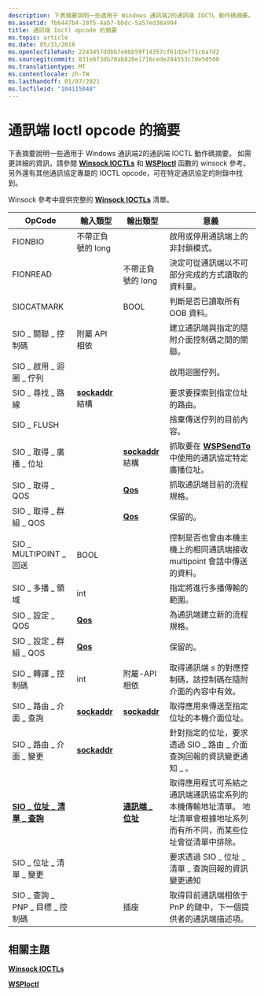 ```yaml
---
description: 下表摘要說明一些適用于 Windows 通訊端2的通訊端 IOCTL 動作碼摘要。
ms.assetid: fb6447b4-28f5-4ab7-bbdc-5a57ed38a994
title: 通訊端 Ioctl opcode 的摘要
ms.topic: article
ms.date: 05/31/2018
ms.openlocfilehash: 2243457ddbb7e0bb59f14357cf61d2e771c6a7d2
ms.sourcegitcommit: 831e8f3db78ab820e1710cede244553c70e50500
ms.translationtype: MT
ms.contentlocale: zh-TW
ms.lasthandoff: 01/07/2021
ms.locfileid: "104115048"
---
```

# <a name="summary-of-socket-ioctl-opcodes"></a>通訊端 Ioctl opcode 的摘要

下表摘要說明一些適用于 Windows 通訊端2的通訊端 IOCTL 動作碼摘要。 如需更詳細的資訊，請參閱 [**Winsock IOCTLs**](winsock-ioctls.md) 和 [**WSPIoctl**](/previous-versions/windows/hardware/network/ff566296(v=vs.85)) 函數的 winsock 參考。 另外還有其他通訊協定專屬的 IOCTL opcode，可在特定通訊協定的附錄中找到。

Winsock 參考中提供完整的 [**Winsock IOCTLs**](winsock-ioctls.md) 清單。



| OpCode                                                      | 輸入類型                               | 輸出類型                                 | 意義                                                                                                                                                                                                            |
|-------------------------------------------------------------|------------------------------------------|---------------------------------------------|--------------------------------------------------------------------------------------------------------------------------------------------------------------------------------------------------------------------|
| FIONBIO                                                     | 不帶正負號的 long                            | <Not used>                            | 啟用或停用通訊端上的非封鎖模式。                                                                                                                                                                |
| FIONREAD                                                    | <Not used>                         | 不帶正負號的 long                               | 決定可從通訊端以不可部分完成的方式讀取的資料量。                                                                                                                                         |
| SIOCATMARK                                                  | <Not used>                         | BOOL                                        | 判斷是否已讀取所有 OOB 資料。                                                                                                                                                              |
| SIO \_ 關聯 \_ 控制碼                                      | 附屬 API 相依                  | <Not used>                            | 建立通訊端與指定的隨附介面控制碼之間的關聯。                                                                                                                                          |
| SIO \_ 啟用 \_ 迴圈 \_ 佇列                             | <Not used>                         | <Not used>                            | 啟用迴圈佇列。                                                                                                                                                                                          |
| SIO \_ 尋找 \_ 路線                                            | [**sockaddr**](sockaddr-2.md) 結構 | <Not used>                            | 要求要探索到指定位址的路由。                                                                                                                                                      |
| SIO \_ FLUSH                                                  | <Not used>                         | <Not used>                            | 捨棄傳送佇列的目前內容。                                                                                                                                                                    |
| SIO \_ 取得 \_ 廣播 \_ 位址                                | <Not used>                         | [**sockaddr**](sockaddr-2.md) 結構    | 抓取要在 [**WSPSendTo**](/previous-versions/windows/desktop/legacy/ms742291(v=vs.85))中使用的通訊協定特定廣播位址。                                                                                                                  |
| SIO \_ 取得 \_ QOS                                               | <Not used>                         | [**Qos**](/windows/win32/api/winsock2/ns-winsock2-qos)                          | 抓取通訊端目前的流程規格。                                                                                                                                                              |
| SIO \_ 取得 \_ 群組 \_ QOS                                        | <Not used>                         | [**Qos**](/windows/win32/api/winsock2/ns-winsock2-qos)                          | 保留的。                                                                                                                                                                                                          |
| SIO \_ MULTIPOINT \_ 回送                                   | BOOL                                     | <Not used>                            | 控制是否也會由本機主機上的相同通訊端接收 multipoint 會話中傳送的資料。                                                                                                     |
| SIO \_ 多播 \_ 領域                                       | int                                      | <Not used>                            | 指定將進行多播傳輸的範圍。                                                                                                                                                 |
| SIO \_ 設定 \_ QOS                                               | [**Qos**](/windows/win32/api/winsock2/ns-winsock2-qos)                       | <Not used>                            | 為通訊端建立新的流程規格。                                                                                                                                                                |
| SIO \_ 設定 \_ 群組 \_ QOS                                        | [**Qos**](/windows/win32/api/winsock2/ns-winsock2-qos)                       | <Not used>                            | 保留的。                                                                                                                                                                                                          |
| SIO \_ 轉譯 \_ 控制碼                                      | int                                      | 附屬-API 相依                     | 取得通訊端 *s* 的對應控制碼，該控制碼在隨附介面的內容中有效。                                                                                                               |
| SIO \_ 路由 \_ 介面 \_ 查詢                              | [**sockaddr**](sockaddr-2.md)           | [**sockaddr**](sockaddr-2.md)              | 取得應用來傳送至指定位址的本機介面位址。                                                                                                                   |
| SIO \_ 路由 \_ 介面 \_ 變更                             | [**sockaddr**](sockaddr-2.md)           | <Not used>                            | 針對指定的位址，要求透過 SIO \_ 路由 \_ 介面查詢回報的資訊變更通知 \_ 。                                                                                         |
| [**SIO \_ 位址 \_ 清單 \_ 查詢**](/previous-versions/windows/desktop/legacy/dd877219(v=vs.85)) | <Not used>                         | [**通訊端 \_ 位址**](/windows/desktop/api/Ws2def/ns-ws2def-socket_address) | 取得應用程式可系結之通訊端通訊協定系列的本機傳輸地址清單。 地址清單會根據地址系列而有所不同，而某些位址會從清單中排除。 |
| SIO \_ 位址 \_ 清單 \_ 變更                                  | <Not used>                         | <Not used>                            | 要求透過 SIO \_ 位址 \_ 清單 \_ 查詢回報的資訊變更通知                                                                                                                         |
| SIO \_ 查詢 \_ PNP \_ 目標 \_ 控制碼                             | <Not used>                         | 插座                                      | 取得目前通訊端相依于 PnP 的鏈中，下一個提供者的通訊端描述項。                                                                                                     |



 

## <a name="related-topics"></a>相關主題

<dl> <dt>

[**Winsock IOCTLs**](winsock-ioctls.md)
</dt> <dt>

[**WSPIoctl**](/previous-versions/windows/hardware/network/ff566296(v=vs.85))
</dt> </dl>

 

 
